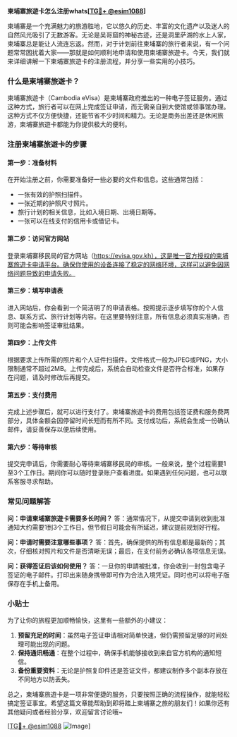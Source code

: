 **柬埔寨旅遊卡怎么注册whats[[TG💪+ @esim1088](https://t.me/s/esim1088)]**

柬埔寨是一个充满魅力的旅游胜地，它以悠久的历史、丰富的文化遗产以及迷人的自然风光吸引了无数游客。无论是吴哥窟的神秘古迹，还是洞里萨湖的水上人家，柬埔寨总是能让人流连忘返。然而，对于计划前往柬埔寨的旅行者来说，有一个问题常常困扰着大家——那就是如何顺利地申请和使用柬埔寨旅遊卡。今天，我们就来详细讲解一下柬埔寨旅遊卡的注册流程，并分享一些实用的小技巧。

### 什么是柬埔寨旅遊卡？

柬埔寨旅遊卡（Cambodia eVisa）是柬埔寨政府推出的一种电子签证服务。通过这种方式，旅行者可以在网上完成签证申请，而无需亲自到大使馆或领事馆办理。这种方式不仅方便快捷，还能节省不少时间和精力。无论是商务出差还是休闲旅游，柬埔寨旅遊卡都能为你提供极大的便利。

### 注册柬埔寨旅遊卡的步骤

#### 第一步：准备材料
在开始注册之前，你需要准备好一些必要的文件和信息。这些通常包括：
- 一张有效的护照扫描件。
- 一张近期的护照尺寸照片。
- 旅行计划的相关信息，比如入境日期、出境日期等。
- 一张可以在线支付的信用卡或借记卡。

#### 第二步：访问官方网站
登录柬埔寨移民局的官方网站（https://evisa.gov.kh），这是唯一官方授权的柬埔寨旅遊卡申请平台。确保你使用的设备连接了稳定的网络环境，这样可以避免因网络问题导致的申请失败。

#### 第三步：填写申请表
进入网站后，你会看到一个简洁明了的申请表格。按照提示逐步填写你的个人信息、联系方式、旅行计划等内容。在这里要特别注意，所有信息必须真实准确，否则可能会影响签证审批结果。

#### 第四步：上传文件
根据要求上传所需的照片和个人证件扫描件。文件格式一般为JPEG或PNG，大小限制通常不超过2MB。上传完成后，系统会自动检查文件是否符合标准，如果存在问题，请及时修改后再提交。

#### 第五步：支付费用
完成上述步骤后，就可以进行支付了。柬埔寨旅遊卡的费用包括签证费和服务费两部分，具体金额会因停留时间长短而有所不同。支付成功后，系统会生成一份确认邮件，请妥善保存以便后续使用。

#### 第六步：等待审核
提交完申请后，你需要耐心等待柬埔寨移民局的审核。一般来说，整个过程需要1至3个工作日。期间你可以随时登录账户查看进度。如果遇到任何问题，也可以联系客服寻求帮助。

### 常见问题解答

**问：申请柬埔寨旅遊卡需要多长时间？**
答：通常情况下，从提交申请到收到批准通知大约需要1到3个工作日。但节假日可能会有所延迟，建议提前规划好行程。

**问：申请时需要注意哪些事项？**
答：首先，确保提供的所有信息都是最新的；其次，仔细核对照片和文件是否清晰无误；最后，在支付前务必确认各项信息无误。

**问：获得签证后该如何使用？**
答：一旦你的申請被批准，你会收到一封包含电子签证的电子邮件。打印出来随身携带即可作为合法入境凭证。同时也可以将电子版保存在手机上备用。

### 小贴士
为了让你的旅程更加顺畅愉快，这里有一些额外的小建议：
1. **预留充足的时间**：虽然电子签证申请相对简单快速，但仍需预留足够的时间处理可能出现的问题。
2. **保持通讯畅通**：在整个过程中，确保手机能够接收到来自官方机构的通知短信。
3. **备份重要资料**：无论是护照复印件还是签证文件，都建议制作多个副本存放在不同地方以防丢失。

总之，柬埔寨旅遊卡是一项非常便捷的服务，只要按照正确的流程操作，就能轻松搞定签证事宜。希望这篇文章能帮助到即将踏上柬埔寨之旅的朋友们！如果你还有其他疑问或者经验分享，欢迎留言讨论哦~

[[TG💪+ @esim1088](https://t.me/s/esim1088) ![Image](https://i.postimg.cc/4NQfJmqS/Snipaste-2025-05-13-00-14-12.png)]